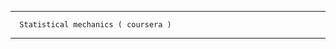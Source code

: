 ----------------------------------

      Statistical mechanics ( coursera )

--------------------------------
